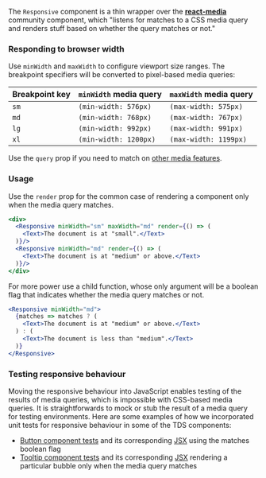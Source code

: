 The `Responsive` component is a thin wrapper over the [**react-media**](https://github.com/ReactTraining/react-media) community 
component, which "listens for matches to a CSS media query and renders stuff based on whether the query matches or not."

### Responding to browser width

Use `minWidth` and `maxWidth` to configure viewport size ranges. The breakpoint specifiers will be converted to pixel-based
media queries:

| Breakpoint key | `minWidth` media query | `maxWidth` media query |
| -------------- | ------------------- | ------------------- |
| `sm` | `(min-width: 576px)` | `(max-width: 575px)` |
| `md` | `(min-width: 768px)` | `(max-width: 767px)` |
| `lg` | `(min-width: 992px)` | `(max-width: 991px)` |
| `xl` | `(min-width: 1200px)` | `(max-width: 1199px)` |

Use the `query` prop if you need to match on [other media features](https://developer.mozilla.org/en-US/docs/Web/CSS/@media#Media_features). 

### Usage

Use the `render` prop for the common case of rendering a component only when the media query matches.

```jsx
<div>
  <Responsive minWidth="sm" maxWidth="md" render={() => (
    <Text>The document is at "small".</Text>
  )}/>
  <Responsive minWidth="md" render={() => (
    <Text>The document is at "medium" or above.</Text>
  )}/>
</div>
```

For more power use a child function, whose only argument will be a boolean flag that indicates whether the media query 
matches or not. 

```jsx
<Responsive minWidth="md">
  {matches => matches ? (
    <Text>The document is at "medium" or above.</Text>
  ) : (
    <Text>The document is less than "medium".</Text>
  )}
</Responsive>
```


### Testing responsive behaviour

Moving the responsive behaviour into JavaScript enables testing of the results of media queries, which is impossible with CSS-based media queries. It is straightforwards to mock or stub the result of a media query for testing environments. Here are some examples of how we incorporated unit tests for responsive behaviour in some of the TDS components:

* [Button component tests](https://github.com/telusdigital/tds/blob/master/src/components/Button/__tests__/Button.spec.jsx#L52-L68) and its corresponding [JSX](https://github.com/telusdigital/tds/blob/master/src/components/Button/BaseButton/BaseButton.jsx#L17-L33) using the matches boolean flag
* [Tooltip component tests](https://github.com/telusdigital/tds/blob/master/src/components/Tooltip/__tests__/Tooltip.spec.jsx#L56-L102)  and its corresponding [JSX](https://github.com/telusdigital/tds/blob/master/src/components/Tooltip/Tooltip.jsx#L85-L112) rendering a particular bubble only when the media query matches
